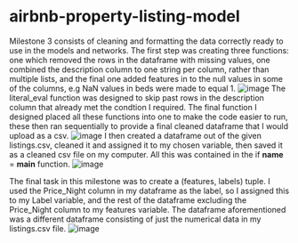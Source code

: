 # airbnb-property-listing-model

Milestone 3 consists of cleaning and formatting the data correctly ready to use in the models and networks. The first step was creating three functions: one which removed the rows in the dataframe with missing values, one combined the description column to one string per column, rather than multiple lists, and the final one added features in to the null values in some of the columns, e.g NaN values in beds were made to equal 1.
![image](https://user-images.githubusercontent.com/116648304/231770992-735e4fa1-6f0c-4e99-98fc-63d969aec74e.png)
The literal_eval function was designed to skip past rows in the description column that already met the condtion I required. 
The final function I designed placed all these functions into one to make the code easier to run, these then ran sequentially to provide a final cleaned dataframe that I would upload as a csv. 
![image](https://user-images.githubusercontent.com/116648304/231771695-57cc8e4f-3c05-4b03-8749-46ae57d399b4.png)
I then created a dataframe out of the given listings.csv, cleaned it and assigned it to my chosen variable, then saved it as a cleaned csv file on my computer. All this was contained in the if __name__ = __main__ function.
![image](https://user-images.githubusercontent.com/116648304/231772186-b2986b5c-9524-41e4-9115-37a4211e4093.png)

The final task in this milestone was to create a (features, labels) tuple. I used the Price_Night column in my dataframe as the label, so I assigned this to my Label variable, and the rest of the dataframe excluding the Price_Night column to my features variable. The dataframe aforementioned was a different dataframe consisting of just the numerical data in my listings.csv file.
![image](https://user-images.githubusercontent.com/116648304/231773140-27f87258-89f8-4c0b-bf1f-f915bd03b694.png)
